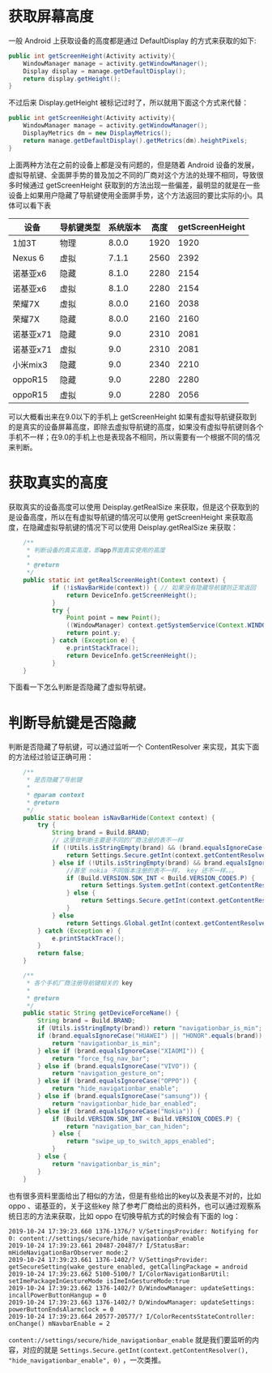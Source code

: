 
# 获取屏幕高度

一般 Android 上获取设备的高度都是通过 DefaultDisplay 的方式来获取的如下:

```java
public int getScreenHeight(Activity activity){
    WindowManager manage = activity.getWindowManager();
    Display display = manage.getDefaultDisplay();
    return display.getHeight();
}
```

不过后来 Display.getHeight 被标记过时了，所以就用下面这个方式来代替：

```java
public int getScreenHeight(Activity activity){
    WindowManager manage = activity.getWindowManager();
    DisplayMetrics dm = new DisplayMetrics();
    return manage.getDefaultDisplay().getMetrics(dm).heightPixels;
}
```

上面两种方法在之前的设备上都是没有问题的，但是随着 Android 设备的发展，虚拟导航键、全面屏手势的普及加之不同的厂商对这个方法的处理不相同，导致很多时候通过 getScreenHeight 获取到的方法出现一些偏差，最明显的就是在一些设备上如果用户隐藏了导航键使用全面屏手势，这个方法返回的要比实际的小。具体可以看下表

设备|导航键类型|系统版本|高度|getScreenHeight
----|-----|----|------|----
1加3T|物理|8.0.0|1920|1920
Nexus 6|虚拟|7.1.1|2560|2392
诺基亚x6|隐藏|8.1.0|2280|2154
诺基亚x6|虚拟|8.1.0|2280|2154
荣耀7X|虚拟|8.0.0|2160|2038
荣耀7X|隐藏|8.0.0 |2160|2160
诺基亚x71|隐藏|9.0|2310|2081
诺基亚x71|虚拟|9.0|2310|2081
小米mix3|隐藏|9.0|2340|2210
oppoR15|隐藏|9.0|2280|2280
oppoR15|虚拟|9.0|2280|2056

可以大概看出来在9.0以下的手机上 getScreenHeight 如果有虚拟导航键获取到的是真实的设备屏幕高度，即除去虚拟导航键的高度，如果没有虚拟导航键则各个手机不一样；在9.0的手机上也是表现各不相同，所以需要有一个根据不同的情况来判断。

# 获取真实的高度

获取真实的设备高度可以使用 Deisplay.getRealSize 来获取，但是这个获取到的是设备高度，所以在有虚拟导航键的情况可以使用 getScreenHeight 来获取高度，在隐藏虚拟导航键的情况下可以使用 Deisplay.getRealSize 来获取：

```java
    /**
     * 判断设备的真实高度，即app界面真实使用的高度
     *
     * @return
     */
    public static int getRealScreenHeight(Context context) {
            if (!isNavBarHide(context)) { // 如果没有隐藏导航键则正常返回
                return DeviceInfo.getScreenHeight();
            }
            try {
                Point point = new Point();
                ((WindowManager) context.getSystemService(Context.WINDOW_SERVICE)).getDefaultDisplay().getRealSize(point);
                return point.y;
            } catch (Exception e) {
                e.printStackTrace();
                return DeviceInfo.getScreenHeight();
            }
    }
```

下面看一下怎么判断是否隐藏了虚拟导航键。

# 判断导航键是否隐藏

判断是否隐藏了导航键，可以通过监听一个 ContentResolver 来实现，其实下面的方法经过验证正确可用：

```java
    /**
     * 是否隐藏了导航键
     *
     * @param context
     * @return
     */
    public static boolean isNavBarHide(Context context) {
        try {
            String brand = Build.BRAND;
            // 这里做判断主要是不同的厂商注册的表不一样
            if (!Utils.isStringEmpty(brand) && (brand.equalsIgnoreCase("VIVO") || brand.equalsIgnoreCase("OPPO"))) {
                return Settings.Secure.getInt(context.getContentResolver(), getDeviceForceName(), 0) != 0;
            } else if (!Utils.isStringEmpty(brand) && brand.equalsIgnoreCase("Nokia")) {
                //甚至 nokia 不同版本注册的表不一样， key 还不一样。。。
                if (Build.VERSION.SDK_INT < Build.VERSION_CODES.P) {
                    return Settings.System.getInt(context.getContentResolver(), "navigation_bar_can_hiden", 0) != 0;
                } else {
                    return Settings.Secure.getInt(context.getContentResolver(), "swipe_up_to_switch_apps_enabled", 0) == 1;
                }
            } else
                return Settings.Global.getInt(context.getContentResolver(), getDeviceForceName(), 0) != 0;
        } catch (Exception e) {
            e.printStackTrace();
        }
        return false;
    }

    /**
     * 各个手机厂商注册导航键相关的 key
     *
     * @return
     */
    public static String getDeviceForceName() {
        String brand = Build.BRAND;
        if (Utils.isStringEmpty(brand)) return "navigationbar_is_min";
        if (brand.equalsIgnoreCase("HUAWEI") || "HONOR".equals(brand)) {
            return "navigationbar_is_min";
        } else if (brand.equalsIgnoreCase("XIAOMI")) {
            return "force_fsg_nav_bar";
        } else if (brand.equalsIgnoreCase("VIVO")) {
            return "navigation_gesture_on";
        } else if (brand.equalsIgnoreCase("OPPO")) {
            return "hide_navigationbar_enable";
        } else if (brand.equalsIgnoreCase("samsung")) {
            return "navigationbar_hide_bar_enabled";
        } else if (brand.equalsIgnoreCase("Nokia")) {
            if (Build.VERSION.SDK_INT < Build.VERSION_CODES.P) {
                return "navigation_bar_can_hiden";
            } else {
                return "swipe_up_to_switch_apps_enabled";
            }
        } else {
            return "navigationbar_is_min";
        }
    }

```
也有很多资料里面给出了相似的方法，但是有些给出的key以及表是不对的，比如 oppo 、诺基亚的，关于这些key 除了参考厂商给出的资料外，也可以通过观察系统日志的方法来获取，比如 oppo 在切换导航方式的时候会有下面的 log：

    2019-10-24 17:39:23.660 1376-1376/? V/SettingsProvider: Notifying for 0: content://settings/secure/hide_navigationbar_enable
    2019-10-24 17:39:23.661 20487-20487/? I/StatusBar: mHideNavigationBarObserver mode:2
    2019-10-24 17:39:23.661 1376-1402/? V/SettingsProvider: getSecureSetting(wake_gesture_enabled, getCallingPackage = android
    2019-10-24 17:39:23.662 5100-5100/? I/ColorNavigationBarUtil: setImePackageInGestureMode isImeInGestureMode:true
    2019-10-24 17:39:23.662 1376-1402/? D/WindowManager: updateSettings: incallPowerButtonHangup = 0
    2019-10-24 17:39:23.663 1376-1402/? D/WindowManager: updateSettings: powerButtonEndsAlarmclock = 0
    2019-10-24 17:39:23.664 20577-20577/? I/ColorRecentsStateController: onChange() mNavbarEnable = 2

`content://settings/secure/hide_navigationbar_enable` 就是我们要监听的内容，对应的就是 `Settings.Secure.getInt(context.getContentResolver(), "hide_navigationbar_enable", 0)` ，一次类推。
